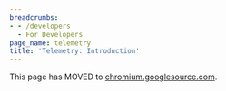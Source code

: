```yaml
---
breadcrumbs:
- - /developers
  - For Developers
page_name: telemetry
title: 'Telemetry: Introduction'
---
```


This page has MOVED to
[chromium.googlesource.com](https://chromium.googlesource.com/catapult/+/HEAD/telemetry/README.md).
